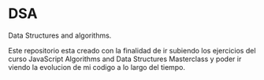 # DSA 
Data Structures and algorithms. 

Este repositorio esta creado con la finalidad de ir subiendo los ejercicios del curso 
JavaScript Algorithms and Data Structures Masterclass y poder ir viendo la evolucion de mi codigo a lo largo del tiempo. 
 
